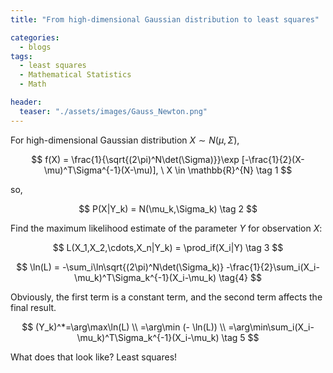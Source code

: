 ```yaml
---
title: "From high-dimensional Gaussian distribution to least squares"

categories:
  - blogs
tags:
  - least squares
  - Mathematical Statistics
  - Math

header: 
  teaser: "./assets/images/Gauss_Newton.png"
---
```



For high-dimensional Gaussian distribution $X\sim N(\mu,\Sigma)$,

$$
f(X) = \frac{1}{\sqrt{(2\pi)^N\det(\Sigma)}}\exp [-\frac{1}{2}(X-\mu)^T\Sigma^{-1}(X-\mu)], \ X \in \mathbb{R}^{N} \tag 1
$$

so,

$$
P(X|Y_k) = N(\mu_k,\Sigma_k) \tag 2
$$

Find the maximum likelihood estimate of the parameter $Y$ for observation $X$:

$$
L(X_1,X_2,\cdots,X_n|Y_k) = \prod_if(X_i|Y) \tag 3
$$

$$
\ln(L) = -\sum_i\ln\sqrt{(2\pi)^N\det(\Sigma_k)} -\frac{1}{2}\sum_i(X_i-\mu_k)^T\Sigma_k^{-1}(X_i-\mu_k) \tag{4}
$$

Obviously, the first term is a constant term, and the second term affects the final result.

$$
(Y_k)^*=\arg\max\ln(L) \\
=\arg\min (- \ln(L)) \\
=\arg\min\sum_i(X_i-\mu_k)^T\Sigma_k^{-1}(X_i-\mu_k) \tag 5
$$

What does that look like? Least squares!

